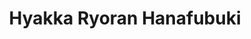 ---
layout: holo9song
title: "Hyakka Ryoran Hanafubuki"
songno: 2
thumbfile: "02_hanafubuki"

streamlink: "https://hip.streamlink.to/HyakkaRyoranHanafubuki"
nyaaid: "https://nyaa.si/view/1321769"
yt_playlistid: "OLAK5uy_mENpRymYHSQOJzfjocQgOJquEaKoScHsc"

info:
    title: "Hyakka Ryoran Hanafubuki"
    othertitle: "百花繚乱花吹雪"
    singer: "Ookami Mio, Nakiri Ayame, Shirakami Fubuki"
    lyrics: "武田将弥 (Dream Monster)"
    composer: "武田将弥 (Dream Monster)"
    arranger: "高木龍一 (Dream Monster), 武田将弥 (Dream Monster)"

tracklist:
    - Hyakka Ryoran Hanafubuki
    - Hyakka Ryoran Hanafubuki (Instrumental)
---